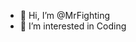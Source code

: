 - 👋 Hi, I’m @MrFighting
- 👀 I’m interested in Coding

<!---
MrFighting/MrFighting is a ✨ special ✨ repository because its `README.md` (this file) appears on your GitHub profile.
You can click the Preview link to take a look at your changes.
--->
